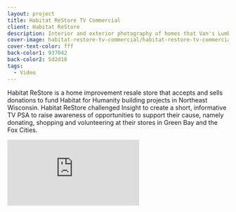 ```yaml
---
layout: project
title: Habitat ReStore TV Commercial
client: Habitat ReStore
description: Interior and exterior photography of homes that Van's Lumber has built.
cover-image: habitat-restore-tv-commercial/habitat-restore-tv-commercial-cover
cover-text-color: fff
back-color1: 937042
back-color2: 5d2d18
tags:
  - Video
---
```


Habitat ReStore is a home improvement resale store that accepts and sells donations to fund Habitat for Humanity building projects in Northeast Wisconsin. Habitat ReStore challenged Insight to create a short, informative TV PSA to raise awareness of opportunities to support their cause, namely donating, shopping and volunteering at their stores in Green Bay and the Fox Cities.

<iframe src="https://www.youtube.com/embed/IKxOoQq5RKg" frameborder="0" allowfullscreen></iframe>
